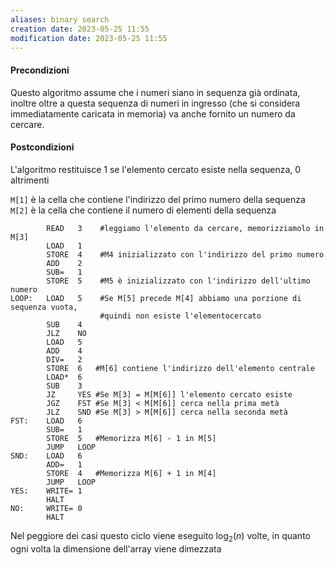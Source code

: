 ```yaml
---
aliases: binary search
creation date: 2023-05-25 11:55
modification date: 2023-05-25 11:55
---
```


#### Precondizioni
Questo algoritmo assume che i numeri siano in sequenza già ordinata, inoltre oltre a questa sequenza di numeri in ingresso (che si considera immediatamente caricata in memoria) va anche fornito un numero da cercare.

#### Postcondizioni
L'algoritmo restituisce 1 se l'elemento cercato esiste nella sequenza, 0 altrimenti


`M[1]` è la cella che contiene l'indirizzo del primo numero della sequenza
`M[2]` è la cella che contiene il numero di elementi della sequenza


```
		READ   3    #leggiamo l'elemento da cercare, memorizziamolo in M[3]
		LOAD   1    
		STORE  4    #M4 inizializzato con l'indirizzo del primo numero
		ADD    2
		SUB=   1
		STORE  5    #M5 è inizializzato con l'indirizzo dell'ultimo numero
LOOP:   LOAD   5    #Se M[5] precede M[4] abbiamo una porzione di sequenza vuota, 
					#quindi non esiste l'elementocercato
		SUB    4
		JLZ    NO
		LOAD   5
		ADD    4
		DIV=   2
		STORE  6   #M[6] contiene l'indirizzo dell'elemento centrale
		LOAD*  6
		SUB    3
		JZ     YES #Se M[3] = M[M[6]] l'elemento cercato esiste
		JGZ    FST #Se M[3] < M[M[6]] cerca nella prima metà
		JLZ    SND #Se M[3] > M[M[6]] cerca nella seconda metà
FST:    LOAD   6   
		SUB=   1
		STORE  5   #Memorizza M[6] - 1 in M[5]
	    JUMP   LOOP
SND:    LOAD   6
		ADD=   1
		STORE  4   #Memorizza M[6] + 1 in M[4]
		JUMP   LOOP
YES:    WRITE= 1
		HALT
NO:     WRITE= 0
		HALT
```

Nel peggiore dei casi questo ciclo viene eseguito $\log_{2}(n)$ volte, in quanto ogni volta la dimensione dell'array viene dimezzata
